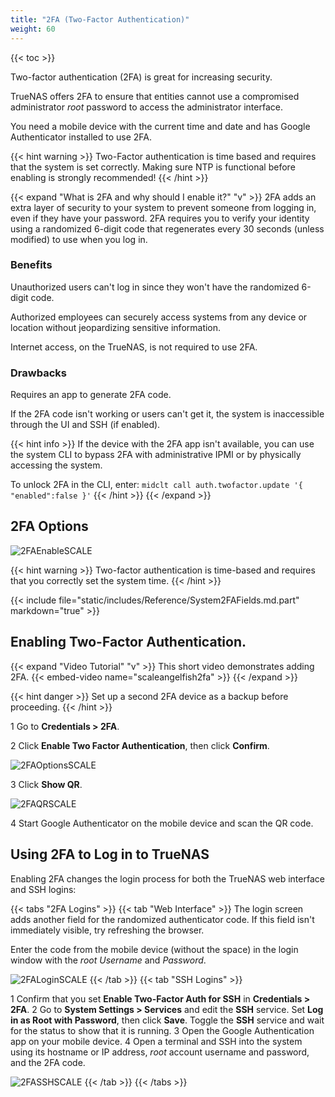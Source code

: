 ```yaml
---
title: "2FA (Two-Factor Authentication)"
weight: 60
---
```


{{< toc >}}

Two-factor authentication (2FA) is great for increasing security.

TrueNAS offers 2FA to ensure that entities cannot use a compromised administrator *root* password to access the administrator interface.

You need a mobile device with the current time and date and has Google Authenticator installed to use 2FA.

{{< hint warning >}}
Two-Factor authentication is time based and requires that the system is set correctly.
Making sure NTP is functional before enabling is strongly recommended!
{{< /hint >}}

{{< expand "What is 2FA and why should I enable it?" "v" >}}
2FA adds an extra layer of security to your system to prevent someone from logging in, even if they have your password. 2FA requires you to verify your identity using a randomized 6-digit code that regenerates every 30 seconds (unless modified) to use when you log in.

### Benefits

Unauthorized users can't log in since they won't have the randomized 6-digit code.

Authorized employees can securely access systems from any device or location without jeopardizing sensitive information.

Internet access, on the TrueNAS, is not required to use 2FA.

### Drawbacks

Requires an app to generate 2FA code.

If the 2FA code isn't working or users can't get it, the system is inaccessible through the UI and SSH (if enabled).

{{< hint info >}}
If the device with the 2FA app isn't available, you can use the system CLI to bypass 2FA with administrative IPMI or by physically accessing the system. 

To unlock 2FA in the CLI, enter:  `midclt call auth.twofactor.update '{ "enabled":false }'`
{{< /hint >}}
{{< /expand >}}


## 2FA Options

![2FAEnableSCALE](/images/SCALE/2FAEnableSCALE.png "Enabling 2FA")

{{< hint warning >}}
Two-factor authentication is time-based and requires that you correctly set the system time.
{{< /hint >}}

{{< include file="static/includes/Reference/System2FAFields.md.part" markdown="true" >}}

## Enabling Two-Factor Authentication.

{{< expand "Video Tutorial" "v" >}}
This short video demonstrates adding 2FA. 
{{< embed-video name="scaleangelfish2fa" >}}
{{< /expand >}}

{{< hint danger >}}
Set up a second 2FA device as a backup before proceeding.
{{< /hint >}}

1 Go to **Credentials > 2FA**.

2 Click **Enable Two Factor Authentication**, then click **Confirm**.

 ![2FAOptionsSCALE](/images/SCALE/2FAOptionsSCALE.png "2FA Options")

3 Click **Show QR**.

 ![2FAQRSCALE](/images/SCALE/2FAQRSCALE.png "2FA: QR Code")

4 Start Google Authenticator on the mobile device and scan the QR code.

## Using 2FA to Log in to TrueNAS

Enabling 2FA changes the login process for both the TrueNAS web interface and SSH logins:

{{< tabs "2FA Logins" >}}
{{< tab "Web Interface" >}}
The login screen adds another field for the randomized authenticator code. If this field isn't immediately visible, try refreshing the browser.

Enter the code from the mobile device (without the space) in the login window with the *root* *Username* and *Password*.

![2FALoginSCALE](/images/SCALE/2FALoginSCALE.png "2FA Login")
{{< /tab >}}
{{< tab "SSH Logins" >}}

1 Confirm that you set **Enable Two-Factor Auth for SSH** in **Credentials > 2FA**.
2 Go to **System Settings > Services** and edit the **SSH** service.
  Set **Log in as Root with Password**, then click **Save**.
  Toggle the **SSH** service and wait for the status to show that it is running.
3 Open the Google Authentication app on your mobile device.
4 Open a terminal and SSH into the system using its hostname or IP address, *root* account username and password, and the 2FA code.
  
  ![2FASSHSCALE](/images/SCALE/2FASSHSCALE.png "2FA SSH Connection")
{{< /tab >}}
{{< /tabs >}}
